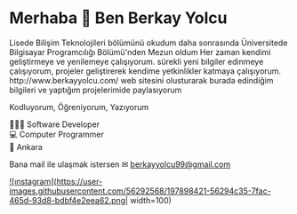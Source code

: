 <h1>Merhaba 👋 Ben Berkay Yolcu</h1>

<p>Lisede Bilişim Teknolojileri bölümünü okudum daha sonrasında Üniversitede Bilgisayar Programcılığı Bölümü'nden Mezun oldum Her zaman kendimi geliştirmeye ve yenilemeye çalışıyorum. sürekli yeni bilgiler edinmeye çalışıyorum, projeler geliştirerek kendime yetkinlikler katmaya çalışıyorum. http://www.berkayyolcu.com/ 
web sitesini olusturarak burada edindiğim bilgileri ve yaptığım projelerimide paylasıyorum </p>


Kodluyorum, Öğreniyorum, Yazıyorum


👨🏻‍💻 Software Developer  </br>
💻 Computer Programmer                       
📌 Ankara </br>


Bana mail ile ulaşmak istersen ✉ berkayyolcu99@gmail.com


<a href="https://www.instagram.com/berkay_yolcu/" width=100 height=100 >![ınstagram](https://user-images.githubusercontent.com/56292568/197898421-56294c35-7fac-465d-93d8-bdbf4e2eea62.png| width=100)</a>


